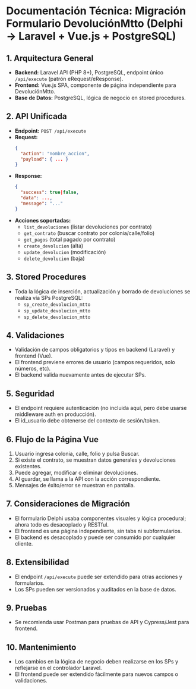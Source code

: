 # Documentación Técnica: Migración Formulario DevoluciónMtto (Delphi → Laravel + Vue.js + PostgreSQL)

## 1. Arquitectura General
- **Backend:** Laravel API (PHP 8+), PostgreSQL, endpoint único `/api/execute` (patrón eRequest/eResponse).
- **Frontend:** Vue.js SPA, componente de página independiente para DevoluciónMtto.
- **Base de Datos:** PostgreSQL, lógica de negocio en stored procedures.

## 2. API Unificada
- **Endpoint:** `POST /api/execute`
- **Request:**
  ```json
  {
    "action": "nombre_accion",
    "payload": { ... }
  }
  ```
- **Response:**
  ```json
  {
    "success": true|false,
    "data": ...,
    "message": "..."
  }
  ```
- **Acciones soportadas:**
  - `list_devoluciones` (listar devoluciones por contrato)
  - `get_contrato` (buscar contrato por colonia/calle/folio)
  - `get_pagos` (total pagado por contrato)
  - `create_devolucion` (alta)
  - `update_devolucion` (modificación)
  - `delete_devolucion` (baja)

## 3. Stored Procedures
- Toda la lógica de inserción, actualización y borrado de devoluciones se realiza vía SPs PostgreSQL:
  - `sp_create_devolucion_mtto`
  - `sp_update_devolucion_mtto`
  - `sp_delete_devolucion_mtto`

## 4. Validaciones
- Validación de campos obligatorios y tipos en backend (Laravel) y frontend (Vue).
- El frontend previene errores de usuario (campos requeridos, solo números, etc).
- El backend valida nuevamente antes de ejecutar SPs.

## 5. Seguridad
- El endpoint requiere autenticación (no incluida aquí, pero debe usarse middleware auth en producción).
- El id_usuario debe obtenerse del contexto de sesión/token.

## 6. Flujo de la Página Vue
1. Usuario ingresa colonia, calle, folio y pulsa Buscar.
2. Si existe el contrato, se muestran datos generales y devoluciones existentes.
3. Puede agregar, modificar o eliminar devoluciones.
4. Al guardar, se llama a la API con la acción correspondiente.
5. Mensajes de éxito/error se muestran en pantalla.

## 7. Consideraciones de Migración
- El formulario Delphi usaba componentes visuales y lógica procedural; ahora todo es desacoplado y RESTful.
- El frontend es una página independiente, sin tabs ni subformularios.
- El backend es desacoplado y puede ser consumido por cualquier cliente.

## 8. Extensibilidad
- El endpoint `/api/execute` puede ser extendido para otras acciones y formularios.
- Los SPs pueden ser versionados y auditados en la base de datos.

## 9. Pruebas
- Se recomienda usar Postman para pruebas de API y Cypress/Jest para frontend.

## 10. Mantenimiento
- Los cambios en la lógica de negocio deben realizarse en los SPs y reflejarse en el controlador Laravel.
- El frontend puede ser extendido fácilmente para nuevos campos o validaciones.
